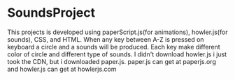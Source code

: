 # SoundsProject

This projects is developed using paperScript.js(for animations), howler.js(for sounds), CSS, and HTML.
When any key between A-Z is pressed on keyboard a circle and a sounds will be produced.
Each key make different color of circle and different type of sounds.
I didn't download howler.js i just took the CDN, but i downloaded paper.js.
paper.js can get at paperjs.org and howler.js can get at howlerjs.com

